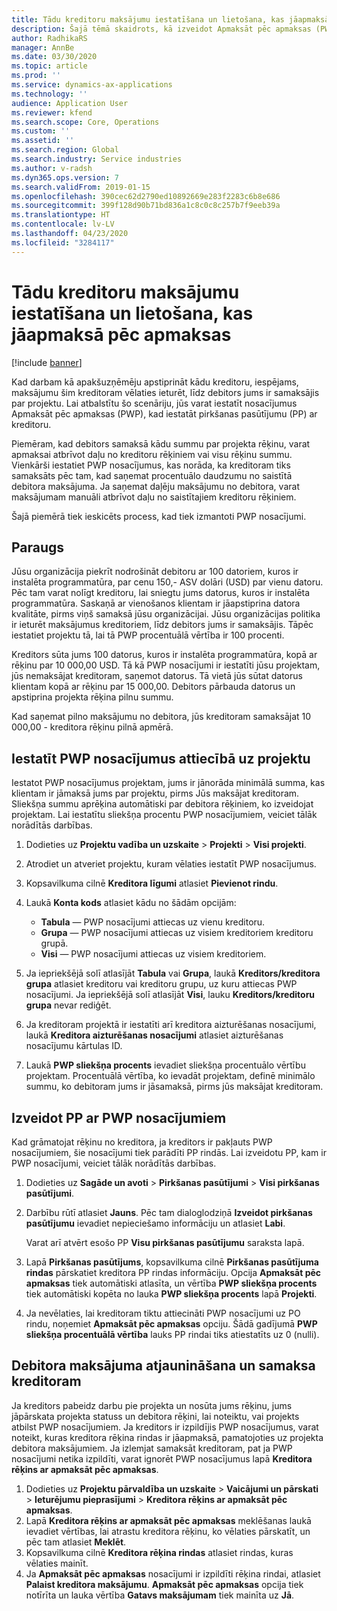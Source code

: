 ```yaml
---
title: Tādu kreditoru maksājumu iestatīšana un lietošana, kas jāapmaksā pēc apmaksas
description: Šajā tēmā skaidrots, kā izveidot Apmaksāt pēc apmaksas (PWP) noteikumus, lai varētu izlaist daļējus kreditoru maksājumus, pamatojoties uz debitoru maksājumiem.
author: RadhikaRS
manager: AnnBe
ms.date: 03/30/2020
ms.topic: article
ms.prod: ''
ms.service: dynamics-ax-applications
ms.technology: ''
audience: Application User
ms.reviewer: kfend
ms.search.scope: Core, Operations
ms.custom: ''
ms.assetid: ''
ms.search.region: Global
ms.search.industry: Service industries
ms.author: v-radsh
ms.dyn365.ops.version: 7
ms.search.validFrom: 2019-01-15
ms.openlocfilehash: 390cec62d2790ed10892669e283f2283c6b8e686
ms.sourcegitcommit: 399f128d90b71bd836a1c8c0c8c257b7f9eeb39a
ms.translationtype: HT
ms.contentlocale: lv-LV
ms.lasthandoff: 04/23/2020
ms.locfileid: "3284117"
---
```

# <a name="set-up-and-use-pay-when-paid-vendor-payments"></a>Tādu kreditoru maksājumu iestatīšana un lietošana, kas jāapmaksā pēc apmaksas

[!include [banner](../includes/banner.md)]

Kad darbam kā apakšuzņēmēju apstiprināt kādu kreditoru, iespējams, maksājumu šim kreditoram vēlaties ieturēt, līdz debitors jums ir samaksājis par projektu. Lai atbalstītu šo scenāriju, jūs varat iestatīt nosacījumus Apmaksāt pēc apmaksas (PWP), kad iestatāt pirkšanas pasūtījumu (PP) ar kreditoru.

Piemēram, kad debitors samaksā kādu summu par projekta rēķinu, varat apmaksai atbrīvot daļu no kreditoru rēķiniem vai visu rēķinu summu. Vienkārši iestatiet PWP nosacījumus, kas norāda, ka kreditoram tiks samaksāts pēc tam, kad saņemat procentuālo daudzumu no saistītā debitora maksājuma. Ja saņemat daļēju maksājumu no debitora, varat maksājumam manuāli atbrīvot daļu no saistītajiem kreditoru rēķiniem.

Šajā piemērā tiek ieskicēts process, kad tiek izmantoti PWP nosacījumi.

## <a name="example"></a>Paraugs

Jūsu organizācija piekrīt nodrošināt debitoru ar 100 datoriem, kuros ir instalēta programmatūra, par cenu 150,- ASV dolāri (USD) par vienu datoru. Pēc tam varat nolīgt kreditoru, lai sniegtu jums datorus, kuros ir instalēta programmatūra. Saskaņā ar vienošanos klientam ir jāapstiprina datora kvalitāte, pirms viņš samaksā jūsu organizācijai. Jūsu organizācijas politika ir ieturēt maksājumus kreditoriem, līdz debitors jums ir samaksājis. Tāpēc iestatiet projektu tā, lai tā PWP procentuālā vērtība ir 100 procenti.

Kreditors sūta jums 100 datorus, kuros ir instalēta programmatūra, kopā ar rēķinu par 10 000,00 USD. Tā kā PWP nosacījumi ir iestatīti jūsu projektam, jūs nemaksājat kreditoram, saņemot datorus. Tā vietā jūs sūtat datorus klientam kopā ar rēķinu par 15 000,00. Debitors pārbauda datorus un apstiprina projekta rēķina pilnu summu.

Kad saņemat pilno maksājumu no debitora, jūs kreditoram samaksājat 10 000,00 - kreditora rēķinu pilnā apmērā.

## <a name="set-up-pwp-terms-for-a-project"></a>Iestatīt PWP nosacījumus attiecībā uz projektu

Iestatot PWP nosacījumus projektam, jums ir jānorāda minimālā summa, kas klientam ir jāmaksā jums par projektu, pirms Jūs maksājat kreditoram. Sliekšņa summu aprēķina automātiski par debitora rēķiniem, ko izveidojat projektam. Lai iestatītu sliekšņa procentu PWP nosacījumiem, veiciet tālāk norādītās darbības.

1. Dodieties uz **Projektu vadība un uzskaite** \> **Projekti** \> **Visi projekti**.
2. Atrodiet un atveriet projektu, kuram vēlaties iestatīt PWP nosacījumus.
3. Kopsavilkuma cilnē **Kreditora līgumi** atlasiet **Pievienot rindu**.
3. Laukā **Konta kods** atlasiet kādu no šādām opcijām:

    - **Tabula** — PWP nosacījumi attiecas uz vienu kreditoru.
    - **Grupa** — PWP nosacījumi attiecas uz visiem kreditoriem kreditoru grupā.
    - **Visi** — PWP nosacījumi attiecas uz visiem kreditoriem.

4. Ja iepriekšējā solī atlasījāt **Tabula** vai **Grupa**, laukā **Kreditors/kreditora grupa** atlasiet kreditoru vai kreditoru grupu, uz kuru attiecas PWP nosacījumi. Ja iepriekšējā solī atlasījāt **Visi**, lauku **Kreditors/kreditoru grupa** nevar rediģēt.
5. Ja kreditoram projektā ir iestatīti arī kreditora aizturēšanas nosacījumi, laukā **Kreditora aizturēšanas nosacījumi** atlasiet aizturēšanas nosacījumu kārtulas ID.
6. Laukā **PWP sliekšņa procents** ievadiet sliekšņa procentuālo vērtību projektam. Procentuālā vērtība, ko ievadāt projektam, definē minimālo summu, ko debitoram jums ir jāsamaksā, pirms jūs maksājat kreditoram.

## <a name="create-a-po-that-has-pwp-terms"></a>Izveidot PP ar PWP nosacījumiem

Kad grāmatojat rēķinu no kreditora, ja kreditors ir pakļauts PWP nosacījumiem, šie nosacījumi tiek parādīti PP rindās. Lai izveidotu PP, kam ir PWP nosacījumi, veiciet tālāk norādītās darbības.

1. Dodieties uz **Sagāde un avoti** \> **Pirkšanas pasūtījumi** \> **Visi pirkšanas pasūtījumi**.
2. Darbību rūtī atlasiet **Jauns**. Pēc tam dialoglodziņā **Izveidot pirkšanas pasūtījumu** ievadiet nepieciešamo informāciju un atlasiet **Labi**.

    Varat arī atvērt esošo PP **Visu pirkšanas pasūtījumu** saraksta lapā.

4. Lapā **Pirkšanas pasūtījums**, kopsavilkuma cilnē **Pirkšanas pasūtījuma rindas** pārskatiet kreditora PP rindas informāciju. Opcija **Apmaksāt pēc apmaksas** tiek automātiski atlasīta, un vērtība **PWP sliekšņa procents** tiek automātiski kopēta no lauka **PWP sliekšņa procents** lapā **Projekti**.
6. Ja nevēlaties, lai kreditoram tiktu attiecināti PWP nosacījumi uz PO rindu, noņemiet **Apmaksāt pēc apmaksas** opciju. Šādā gadījumā **PWP sliekšņa procentuālā vērtība** lauks PP rindai tiks atiestatīts uz 0 (nulli).

## <a name="update-a-customer-payment-and-pay-the-vendor"></a>Debitora maksājuma atjaunināšana un samaksa kreditoram

Ja kreditors pabeidz darbu pie projekta un nosūta jums rēķinu, jums jāpārskata projekta statuss un debitora rēķini, lai noteiktu, vai projekts atbilst PWP nosacījumiem. Ja kreditors ir izpildījis PWP nosacījumus, varat noteikt, kuras kreditora rēķina rindas ir jāapmaksā, pamatojoties uz projekta debitora maksājumiem. Ja izlemjat samaksāt kreditoram, pat ja PWP nosacījumi netika izpildīti, varat ignorēt PWP nosacījumus lapā **Kreditora rēķins ar apmaksāt pēc apmaksas**.

1. Dodieties uz **Projektu pārvaldība un uzskaite** \> **Vaicājumi un pārskati** \> **Ieturējumu pieprasījumi** \> **Kreditora rēķins ar apmaksāt pēc apmaksas**.
2. Lapā **Kreditora rēķins ar apmaksāt pēc apmaksas** meklēšanas laukā ievadiet vērtības, lai atrastu kreditora rēķinu, ko vēlaties pārskatīt, un pēc tam atlasiet **Meklēt**.
3. Kopsavilkuma cilnē **Kreditora rēķina rindas** atlasiet rindas, kuras vēlaties mainīt.
4. Ja **Apmaksāt pēc apmaksas** nosacījumi ir izpildīti rēķina rindai, atlasiet **Palaist kreditora maksājumu**. **Apmaksāt pēc apmaksas** opcija tiek notīrīta un lauka vērtība **Gatavs maksājumam** tiek mainīta uz **Jā**.
